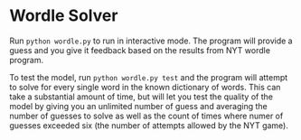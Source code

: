 # Wordle Solver

Run `python wordle.py` to run in interactive mode. The program will provide a guess and you give it feedback based on the results from NYT wordle program.

To test the model, run `python wordle.py test` and the program will attempt to solve for every single word in the known dictionary of words. This can take a substantial amount of time, but will let you test the quality of the model by giving you an unlimited number of guess and averaging the number of guesses to solve as well as the count of times where numer of guesses exceeded six (the number of attempts allowed by the NYT game).